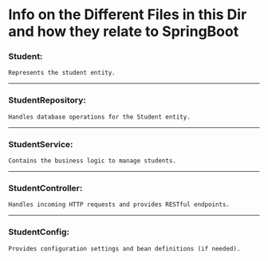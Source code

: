# Info on the Different Files in this Dir and how they relate to SpringBoot

### Student: 
    Represents the student entity.
<hr/>

### StudentRepository: 
    Handles database operations for the Student entity.

<hr/>

### StudentService: 
    Contains the business logic to manage students.

<hr/>

### StudentController: 
    Handles incoming HTTP requests and provides RESTful endpoints.

<hr/>

### StudentConfig: 
    Provides configuration settings and bean definitions (if needed).